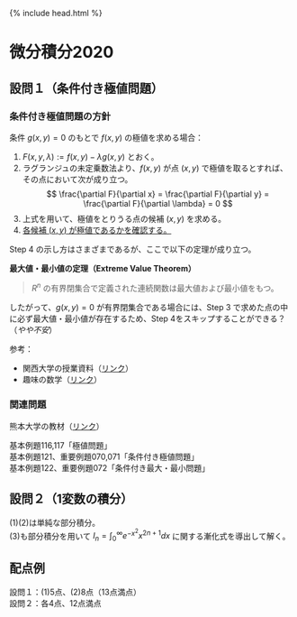 {% include head.html %}

# 微分積分2020

## 設問１（条件付き極値問題）
### 条件付き極値問題の方針
条件 $g(x,y)=0$ のもとで $f(x,y)$ の極値を求める場合：  
1. $F(x,y,\lambda):=f(x,y)-\lambda g(x,y)$ とおく。
2. ラグランジュの未定乗数法より、$f(x,y)$ が点 $(x,y)$ で極値を取るとすれば、その点において次が成り立つ。  
$$
\frac{\partial F}{\partial x} = \frac{\partial F}{\partial y} = \frac{\partial F}{\partial \lambda} = 0
$$
3. 上式を用いて、極値をとりうる点の候補 $(x,y)$ を求める。
4. <u>各候補 $(x,y)$ が極値であるかを確認する。</u>

Step 4 の示し方はさまざまであるが、ここで以下の定理が成り立つ。

**最大値・最小値の定理（Extreme Value Theorem）**
> $R^n$ の有界閉集合で定義された連続関数は最大値および最小値をもつ。

したがって、$g(x,y)=0$ が有界閉集合である場合には、Step 3 で求めた点の中に必ず最大値・最小値が存在するため、Step 4をスキップすることができる？（*やや不安*）

参考：
- 関西大学の授業資料（[リンク](http://www2.itc.kansai-u.ac.jp/~afujioka/hit/c2/111122c2.pdf)）
- 趣味の数学（[リンク](https://math-fun.net/20210324/12430/#google_vignette)）

### 関連問題
熊本大学の教材（[リンク](http://msec.kumamoto-u.ac.jp/problem/pdf/calculus/2_8/ans/ex_c2_8_3_ans.pdf)）

基本例題116,117「極値問題」  
基本例題121、重要例題070,071「条件付き極値問題」  
基本例題122、重要例題072「条件付き最大・最小問題」

## 設問２（1変数の積分）
(1)(2)は単純な部分積分。  
(3)も部分積分を用いて $I_n=\int_{0}^{\infty}e^{-x^2}x^{2n+1}dx$ に関する漸化式を導出して解く。

## 配点例
設問１：(1)5点、(2)8点（13点満点）  
設問２：各4点、12点満点
